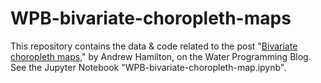 # WPB-bivariate-choropleth-maps

This repository contains the data & code related to the post "[Bivariate choropleth maps](https://waterprogramming.wordpress.com/2022/09/08/bivariate-choropleth-maps/)," by Andrew Hamilton, on the Water Programming Blog. See the Jupyter Notebook "WPB-bivariate-choropleth-map.ipynb".
